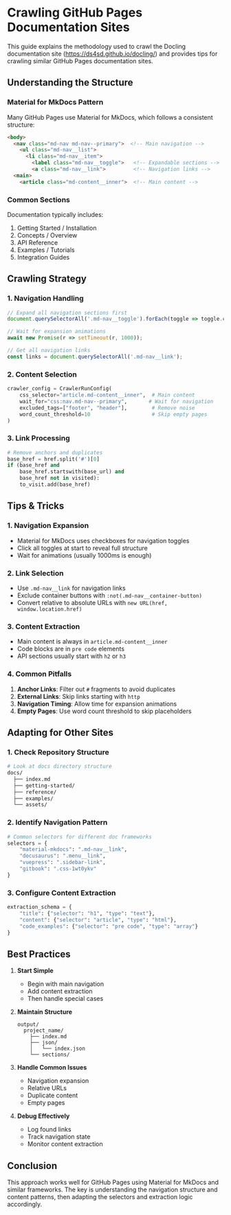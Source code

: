 # Crawling GitHub Pages Documentation Sites

This guide explains the methodology used to crawl the Docling documentation site (https://ds4sd.github.io/docling/) and provides tips for crawling similar GitHub Pages documentation sites.

## Understanding the Structure

### Material for MkDocs Pattern
Many GitHub Pages use Material for MkDocs, which follows a consistent structure:
```html
<body>
  <nav class="md-nav md-nav--primary">  <!-- Main navigation -->
    <ul class="md-nav__list">
      <li class="md-nav__item">
        <label class="md-nav__toggle">   <!-- Expandable sections -->
        <a class="md-nav__link">         <!-- Navigation links -->
  <main>
    <article class="md-content__inner">  <!-- Main content -->
```

### Common Sections
Documentation typically includes:
1. Getting Started / Installation
2. Concepts / Overview
3. API Reference
4. Examples / Tutorials
5. Integration Guides

## Crawling Strategy

### 1. Navigation Handling
```javascript
// Expand all navigation sections first
document.querySelectorAll('.md-nav__toggle').forEach(toggle => toggle.click());

// Wait for expansion animations
await new Promise(r => setTimeout(r, 1000));

// Get all navigation links
const links = document.querySelectorAll('.md-nav__link');
```

### 2. Content Selection
```python
crawler_config = CrawlerRunConfig(
    css_selector="article.md-content__inner",  # Main content
    wait_for="css:nav.md-nav--primary",       # Wait for navigation
    excluded_tags=["footer", "header"],        # Remove noise
    word_count_threshold=10                    # Skip empty pages
)
```

### 3. Link Processing
```python
# Remove anchors and duplicates
base_href = href.split('#')[0]
if (base_href and 
    base_href.startswith(base_url) and 
    base_href not in visited):
    to_visit.add(base_href)
```

## Tips & Tricks

### 1. Navigation Expansion
- Material for MkDocs uses checkboxes for navigation toggles
- Click all toggles at start to reveal full structure
- Wait for animations (usually 1000ms is enough)

### 2. Link Selection
- Use `.md-nav__link` for navigation links
- Exclude container buttons with `:not(.md-nav__container-button)`
- Convert relative to absolute URLs with `new URL(href, window.location.href)`

### 3. Content Extraction
- Main content is always in `article.md-content__inner`
- Code blocks are in `pre code` elements
- API sections usually start with `h2` or `h3`

### 4. Common Pitfalls
1. **Anchor Links**: Filter out `#` fragments to avoid duplicates
2. **External Links**: Skip links starting with `http`
3. **Navigation Timing**: Allow time for expansion animations
4. **Empty Pages**: Use word count threshold to skip placeholders

## Adapting for Other Sites

### 1. Check Repository Structure
```bash
# Look at docs directory structure
docs/
  ├── index.md
  ├── getting-started/
  ├── reference/
  ├── examples/
  └── assets/
```

### 2. Identify Navigation Pattern
```python
# Common selectors for different doc frameworks
selectors = {
    "material-mkdocs": ".md-nav__link",
    "docusaurus": ".menu__link",
    "vuepress": ".sidebar-link",
    "gitbook": ".css-1wt0ykv"
}
```

### 3. Configure Content Extraction
```python
extraction_schema = {
    "title": {"selector": "h1", "type": "text"},
    "content": {"selector": "article", "type": "html"},
    "code_examples": {"selector": "pre code", "type": "array"}
}
```

## Best Practices

1. **Start Simple**
   - Begin with main navigation
   - Add content extraction
   - Then handle special cases

2. **Maintain Structure**
   ```
   output/
     project_name/
       ├── index.md
       ├── json/
       │   └── index.json
       └── sections/
   ```

3. **Handle Common Issues**
   - Navigation expansion
   - Relative URLs
   - Duplicate content
   - Empty pages

4. **Debug Effectively**
   - Log found links
   - Track navigation state
   - Monitor content extraction

## Conclusion

This approach works well for GitHub Pages using Material for MkDocs and similar frameworks. The key is understanding the navigation structure and content patterns, then adapting the selectors and extraction logic accordingly. 